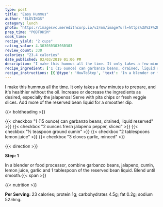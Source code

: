 ```yaml
---
type: post
title: "Easy Hummus"
author: "ELOVINGS"
category: lunch
photo: "https://imagesvc.meredithcorp.io/v3/mm/image?url=https%3A%2F%2Fimages.media-allrecipes.com%2Fuserphotos%2F35780.jpg"
prep_time: "P0DT0H5M"
cook_time: 
recipe_yield: "2 cups"
rating_value: 4.303030303030303
review_count: 330
calories: "23.4 calories"
date_published: 02/03/2019 01:06 PM
description: "I make this hummus all the time. It only takes a few minutes to prepare, and it's healthier without the oil. Increase or decrease the ingredients as desired, especially the jalapenos! Serve with pita chips or fresh veggie slices. Add more of the reserved bean liquid for a smoother dip."
recipe_ingredient: ['1 (15 ounce) can garbanzo beans, drained, liquid reserved', '2 ounces fresh jalapeno pepper, sliced', '½ teaspoon ground cumin', '2 tablespoons lemon juice', '3 cloves garlic, minced']
recipe_instructions: [{'@type': 'HowToStep', 'text': 'In a blender or food processor, combine garbanzo beans, jalapeno, cumin, lemon juice, garlic and 1 tablespoon  of the reserved bean liquid. Blend until smooth.\n'}]
---
```


I make this hummus all the time. It only takes a few minutes to prepare, and it's healthier without the oil. Increase or decrease the ingredients as desired, especially the jalapenos! Serve with pita chips or fresh veggie slices. Add more of the reserved bean liquid for a smoother dip. 

{{< boldheading >}}

{{< checkbox "1 (15 ounce) can garbanzo beans, drained, liquid reserved" >}}
{{< checkbox "2 ounces fresh jalapeno pepper, sliced" >}}
{{< checkbox "½ teaspoon ground cumin" >}}
{{< checkbox "2 tablespoons lemon juice" >}}
{{< checkbox "3 cloves garlic, minced" >}}


{{< direction >}}

**Step: 1**

In a blender or food processor, combine garbanzo beans, jalapeno, cumin, lemon juice, garlic and 1 tablespoon  of the reserved bean liquid. Blend until smooth.{{< span >}}

{{< nutrition >}}

**Per Serving:** 23 calories; protein 1g; carbohydrates 4.5g; fat 0.2g; sodium 52.6mg.
